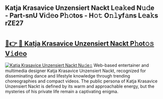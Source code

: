 ## Katja Krasavice Unzensiert Nackt L𝚎a𝚔ed N𝚞𝚍e - Part-snU Vi𝚍𝚎o P𝚑𝚘tos - H𝚘𝚝 O𝚗𝚕yf𝚊ns L𝚎a𝚔s rZE27

# <h2><a href="http://kf5fok.oniu.top/?m=Katja+Krasavice+Unzensiert+Nackt">🔗👉 🔴 Katja Krasavice Unzensiert Nackt P𝚑ot𝚘𝚜 V𝚒d𝚎o</a></h2>

[![Katja Krasavice Unzensiert Nackt Nu𝚍e𝚜](https://i.imgur.com/0qMVB7G.gif)](http://kf5fok.oniu.top/?m=Katja+Krasavice+Unzensiert+Nackt)
Web-based entertainer and multimedia designer Katja Krasavice Unzensiert Nackt, recognized for disseminating dance and lifestyle knowledge through trending choreographies and compact videos. The public persona of Katja Krasavice Unzensiert Nackt is defined by its warm and approachable energy, but the mysteries of his private life remain a captivating enigma.  
